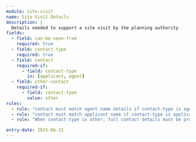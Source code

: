 ```yaml
---
module: site-visit
name: Site Visit Details
description: |
  Details needed to support a site visit by the planning authority
fields:
  - field: can-be-seen-from
    required: true
  - field: contact-type
    required: true
  - field: contact
    required-if:
      - field: contact-type
        in: [applicant, agent]
  - field: other-contact
    required-if:
      - field: contact-type
        value: other
rules:
  - rule: "contact must match agent name details if contact-type is agent"
  - rule: "contact must match applicant name if contact-type is applicant"
  - rule: "When contact-type is other, full contact details must be provided"

entry-date: 2025-06-12
---
```

